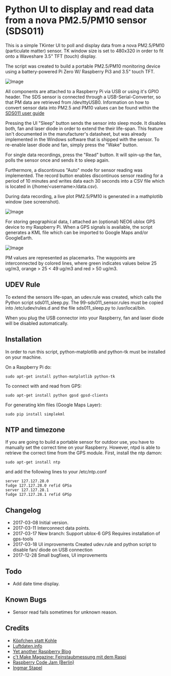 # Python UI to display and read data from a nova PM2.5/PM10 sensor (SDS011)

This is a simple TKinter UI to poll and display data from a nova PM2.5/PM10
 (particulate matter) sensor. TK window size is set to 480x320 in order to
 fit onto a Waveshare 3.5" TFT (touch) display.

The script was created to build a portable PM2.5/PM10 monitoring device using a battery-powered
 Pi Zero W/ Raspberry Pi3 and 3.5" touch TFT.

![Image](https://github.com/luetzel/sds011/blob/googlemaps/raspi_mobile_sds011.jpg)

All components are attached to a Raspberry Pi via USB or using it's GPIO
header. The SDS sensor is connected through a USB-Serial-Converter, so that
PM data are retrieved from /dev/ttyUSB0. Information on how to convert sensor
 data into PM2.5 and PM10 values can be found within the [SDS011 user guide](http://www.inovafitness.com/software/SDS011%20laser%20PM2.5%20sensor%20specification-V1.3.pdf)

Pressing the UI "Sleep" button sends the sensor into sleep mode. It disables both, fan
and laser diode in order to extend the their life-span. This feature isn't 
documented in the manufacturer's datasheet, but was already implemented in the
Windows software that is shipped with the sensor. To re-enable laser diode and fan, 
simply press the "Wake" button.

For single data recordings, press the "Read" button. It will spin-up the fan, polls the
sensor once and sends it to sleep again. 

Furthermore, a discontinuos "Auto" mode for sensor reading was implemented. The record button
 enables discontinuos sensor reading for a period of 10 minutes and writes data each 30 seconds
  into a CSV file which is located in (/home/\<username\>/data.csv). 

During data recording, a live plot PM2.5/PM10 is generated in a mathplotlib window (see screenshot).

![Image](https://github.com/luetzel/sds011/blob/googlemaps/screenshot1.png)

For storing geographical data, I attached an (optional) NEO6 ublox GPS device to my Raspberry Pi.
 When a GPS signals is available, the script generates a KML file which can be imported to Google Maps
and/or GoogleEarth.

![Image](https://github.com/luetzel/sds011/blob/googlemaps/screenshot2.png)

PM values are represented as placemarks. The waypoints are interconnected by colored lines, where
green indicates values below 25 ug/m3, orange > 25 < 49 ug/m3 and red > 50 ug/m3.

## UDEV Rule

To extend the sensors life-span, an udev.rule was created, which calls the Python script 
sds011_sleep.py. The 99-sds011_sensor.rules must be copied into /etc/udev/rules.d and the file 
sds011_sleep.py to /usr/local/bin.

When you plug the USB connector into your Raspberry, fan and laser diode will be disabled automatically.

## Installation

In order to run this script, python-matplotlib and python-tk must be installed on your machine.

On a Raspberry Pi do:

```
sudo apt-get install python-matplotlib python-tk
```

To connect with and read from GPS:

```
sudo apt-get install python gpsd gpsd-clients
```

For generating klm files (Google Maps Layer):

```
sudo pip install simplekml
```

## NTP and timezone
If you are going to build a portable sensor for outdoor use, you have to manually set the correct time
on your Raspberry. However, ntpd is able to retrieve the correct time from the GPS module. First, install
the ntp damon:

```
sudo apt-get install ntp
```
and add the following lines to your /etc/ntp.conf

```
server 127.127.28.0
fudge 127.127.28.0 refid GPSa
server 127.127.28.1
fudge 127.127.28.1 refid GPSp
```

## Changelog

* 2017-03-08	Initial version.
* 2017-03-11	Interconnect data points.
* 2017-03-17    New branch: Support ublox-6 GPS
                Requires installation of gps-tools
* 2017-03-18    UI improvements
                Created udev.rule and python script
                to disable fan/ diode on USB connection
* 2017-12-28    Small bugfixes, UI improvements

## Todo

* Add date time display.

## Known Bugs

* Sensor read fails sometimes for unknown reason.

## Credits

* [Köpfchen statt Kohle](koepchenstattkohle.org)
* [Luftdaten.info](http://luftdaten.info/)
* [Yet another Raspberry Blog](http://raspberryblog.de)
* [c't Make Magazine: Feinstaubmessung mit dem Raspi](https://www.heise.de/make/inhalt/2016/14/026/)
* [Raspberry Code Jam (Berlin)](http://raspberryjamberlin.de/)
* [Ingmar Stapel](https://github.com/custom-build-robots/Feinstaubsensor)
